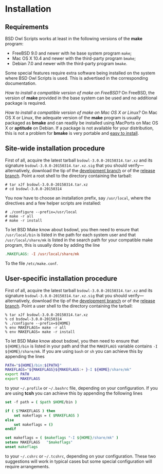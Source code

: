 # Installation

## Requirements

BSD Owl Scripts works at least in the following
versions of the **make** program:

 - FreeBSD 9.0 and newer with he base system program `make`;
 - Mac OS X 10.4 and newer with the third-party program `bmake`;
 - Debian 7.0 and newer with the third-party program `bmake`.

Some special features require extra software being installed on the
system where BSD Owl Scripts is used.  This is advertised in
the corresponding documentation.


*How to install a compatible version of make on FreeBSD?*
On FreeBSD, the version of **make** provided in the base system can be
used and no additional package is required.

*How to install a compatible version of make on Mac OS X or Linux?*
On Mac OS X or Linux, the adequate version of the **make** program is
usually packaged as **bmake** and can readily be installed using
MacPorts on Mac OS X or **aptitude** on Debian.  If a package is not
available for your distribution, this is not a problem for **bmake**
is very portable and [easy to install][install-bmake].


## Site-wide installation procedure

First of all, acquire the latest tarball `bsdowl-3.0.0-20150314.tar.xz`
and its signature `bsdowl-3.0.0-20150314.tar.xz.sig` that you should
verify—alternatively, download the tip of the
[development branch][branch/master] or of the
[release branch][branch/release].
Point a root shell to the directory containing the tarball:

```console
# tar xJf bsdowl-3.0.0-20150314.tar.xz
# cd bsdowl-3.0.0-20150314
```

You now have to choose an installation prefix, say `/usr/local`, where
the directives and a few helper scripts are installed:

```console
# ./configure --prefix=/usr/local
# make -r all
# make -r install
```

To let BSD Make know about bsdowl, you then need to
ensure that `/usr/local/bin` is listed in the path for each system
user and that `/usr/local/share/mk` is listed in the search path
for your compatible make program, this is usually done by adding the
line

```makefile
.MAKEFLAGS: -I /usr/local/share/mk
```

To the file `/etc/make.conf`.


## User-specific installation procedure

First of all, acquire the latest tarball `bsdowl-3.0.0-20150314.tar.xz`
and its signature `bsdowl-3.0.0-20150314.tar.xz.sig` that you should
verify—alternatively, download the tip of the
[development branch][branch/master] or of the
[release branch][branch/release].
Point a user shell to the directory containing the tarball:

```console
% tar xJf bsdowl-3.0.0-20150314.tar.xz
% cd bsdowl-3.0.0-20150314
% ./configure --prefix=${HOME}
% env MAKEFLAGS= make -r all
% env MAKEFLAGS= make -r install
```

To let BSD Make know about bsdowl, you then need to
ensure that `${HOME}/bin` is listed in your path and that the
`MAKEFLAGS` variable contains `-I ${HOME}/share/mk`.  If you
are using `bash` or `sh` you can achieve this by appending the lines

```sh
PATH="${HOME}/bin:${PATH}"
MAKEFLAGS="${MAKEFLAGS}${MAKEFLAGS:+ }-I ${HOME}/share/mk"
export PATH
export MAKEFLAGS
```

to your `~/.profile` or `~/.bashrc` file, depending on your
configuration.  If you are using **tcsh** you can achieve this by
appending the following lines

```tcsh
set -f path = ( $path $HOME/bin )

if ( $?MAKEFLAGS ) then
    set makeflags = ( $MAKEFLAGS )
else
    set makeflags = ()
endif

set makeflags = ( $makeflags "-I ${HOME}/share/mk" )
setenv MAKEFLAGS   "$makeflags"
unset makeflags
```

to your `~/.cshrc` or `~/.tcshrc`, depending on your configuration.
These two suggestions will work in typical cases but some special
configuration will require arrangements.


  [install-bmake]:      INSTALL.bmake.md
  [branch/master]:      https://github.com/michipili/bsdowl/tree/master
  [branch/release]:     https://github.com/michipili/bsdowl/tree/release
